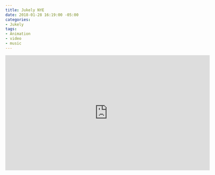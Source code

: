 ```yaml
---
title: Jukely NYE
date: 2018-01-28 16:19:00 -05:00
categories:
- Jukely
tags:
- Animation
- video
- music
---
```


<div class="video-responsive">
	<iframe src="https://player.vimeo.com/video/253156741" width="640" height="360" frameborder="0" webkitallowfullscreen mozallowfullscreen allowfullscreen></iframe>
</div>